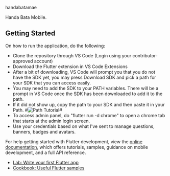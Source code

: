  handabatamae

Handa Bata Mobile.

## Getting Started

On how to run the application, do the following:
- Clone the repository through VS Code (Login using your contributor-approved account)
- Download the Flutter extension in VS Code Extensions
- After a bit of downloading, VS Code will prompt you that you do not have the SDK yet, you may press Download SDK and pick a path for your SDK that you can access easily.
- You may need to add the SDK to your PATH variables. There will be a prompt in VS Code once the SDK has been downloaded to add it to the path.
- If it did not show up, copy the path to your SDK and then paste it in your Path.
#![Path Tutorial](https://github.com/user-attachments/assets/b41a3494-3f68-4bbc-8849-4a60eca178a3)#
- To access admin panel, do "flutter run -d chrome" to open a chrome tab that starts at the admin login screen.
- Use your credentials based on what I've sent to manage questions, banners, badges and avatars.



For help getting started with Flutter development, view the
[online documentation](https://docs.flutter.dev/), which offers tutorials,
samples, guidance on mobile development, and a full API reference.

- [Lab: Write your first Flutter app](https://docs.flutter.dev/get-started/codelab)
- [Cookbook: Useful Flutter samples](https://docs.flutter.dev/cookbook)
